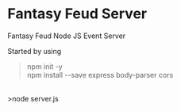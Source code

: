 # Fantasy Feud Server
Fantasy Feud Node JS Event Server

Started by using<br>
>npm init -y<br>
>npm install --save express body-parser cors<br>
<br>
>node server.js

